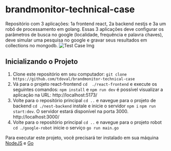 # brandmonitor-technical-case
Repositório com 3 aplicações: 1a frontend react, 2a backend nestjs e 3a um robô de processamento em golang.  Essas 3 aplicações deve configurar os parâmetros de busca no google (localidade, frequência e palavra chaves), deve simular uma pesquisa no google e gravar seus resultados em collections no mongodb.
![Test Case Img](https://imgbox.com/upload/edit/809752056/n6NUss1swI6no7r0)

## Inicializando o Projeto
1.  Clone este repositório em seu computador: `git clone https://github.com/tdoval/brandmonitor-technical-case`
2. Vá para o projeto react-frontend `cd  ./react-frontend` e execute os seguintes comandos: `npm install` e `npm run dev` é possível visualizar a aplicação na URL: http://localhost:5173/
3. Volte para o repositório principal `cd ..` e navegue para o projeto de backend `cd ./nest-backend` instale e inicie o servidor `npm i` `npm run start:dev`. O servidor estará disponível na porta 3000. http://localhost:3000/
4. Volte para o repositório principal `cd ..` e navegue para o projeto robot `cd ./google-robot` inicie o serviço `go run main.go`

Para executar este projeto, você precisará ter instalado em sua máquina [NodeJS](https://nodejs.org/) e [Go](https://go.dev/)

